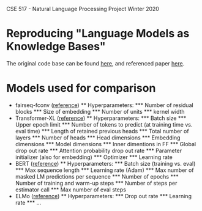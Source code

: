 CSE 517 - Natural Language Processing Project
Winter 2020

# Reproducing "Language Models as Knowledge Bases"
The original code base can be found [here](https://github.com/facebookresearch/LAMA), and referenced paper [here](https://www.aclweb.org/anthology/D19-1250.pdf).  

# Models used for comparison
* fairseq-fconv ([reference](http://proceedings.mlr.press/v70/dauphin17a/dauphin17a.pdf))
** Hyperparameters:
*** Number of residual blocks
*** Size of embedding
*** Number of units
*** kernel width
* Transformer-XL ([reference](https://arxiv.org/pdf/1901.02860.pdf))
** Hyperparameters: 
*** Batch size
*** Upper epoch limit
*** Number of tokens to predict (at training time vs. eval time)
*** Length of retained previous heads
*** Total number of layers
*** Number of heads
*** Head dimensions
*** Embedding dimensions
*** Model dimensions
*** Inner dimentions in FF
*** Global drop out rate
*** Attention probability drop out rate
*** Parameter initializer (also for embedding)
*** Optimizer
*** Learning rate
* BERT ([reference](https://arxiv.org/pdf/1810.04805.pdf))
** Hyperparameters:
*** Batch size (training vs. eval)
*** Max sequence length
*** Learning rate (Adam)
*** Max number of masked LM predictions per sequence
*** Number of epochs
*** Number of training and warm-up steps
*** Number of steps per estimator call
*** Max number of eval steps
* ELMo ([reference](https://www.aclweb.org/anthology/N18-1202.pdf))
** Hyperparameters:
*** Drop out rate
*** Learning rate
*** ...
